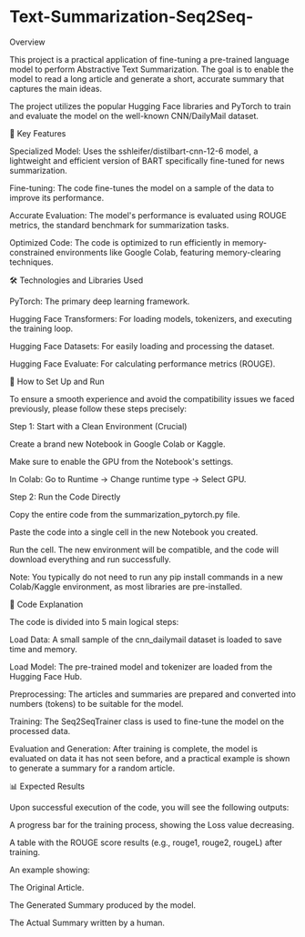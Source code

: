 # Text-Summarization-Seq2Seq-

Overview

This project is a practical application of fine-tuning a pre-trained language model to perform Abstractive Text Summarization. The goal is to enable the model to read a long article and generate a short, accurate summary that captures the main ideas.

The project utilizes the popular Hugging Face libraries and PyTorch to train and evaluate the model on the well-known CNN/DailyMail dataset.

🌟 Key Features

Specialized Model: Uses the sshleifer/distilbart-cnn-12-6 model, a lightweight and efficient version of BART specifically fine-tuned for news summarization.

Fine-tuning: The code fine-tunes the model on a sample of the data to improve its performance.

Accurate Evaluation: The model's performance is evaluated using ROUGE metrics, the standard benchmark for summarization tasks.

Optimized Code: The code is optimized to run efficiently in memory-constrained environments like Google Colab, featuring memory-clearing techniques.

🛠️ Technologies and Libraries Used

PyTorch: The primary deep learning framework.

Hugging Face Transformers: For loading models, tokenizers, and executing the training loop.

Hugging Face Datasets: For easily loading and processing the dataset.

Hugging Face Evaluate: For calculating performance metrics (ROUGE).

🚀 How to Set Up and Run

To ensure a smooth experience and avoid the compatibility issues we faced previously, please follow these steps precisely:

Step 1: Start with a Clean Environment (Crucial)

Create a brand new Notebook in Google Colab or Kaggle.

Make sure to enable the GPU from the Notebook's settings.

In Colab: Go to Runtime -> Change runtime type -> Select GPU.

Step 2: Run the Code Directly

Copy the entire code from the summarization_pytorch.py file.

Paste the code into a single cell in the new Notebook you created.

Run the cell. The new environment will be compatible, and the code will download everything and run successfully.

Note: You typically do not need to run any pip install commands in a new Colab/Kaggle environment, as most libraries are pre-installed.

📄 Code Explanation

The code is divided into 5 main logical steps:

Load Data: A small sample of the cnn_dailymail dataset is loaded to save time and memory.

Load Model: The pre-trained model and tokenizer are loaded from the Hugging Face Hub.

Preprocessing: The articles and summaries are prepared and converted into numbers (tokens) to be suitable for the model.

Training: The Seq2SeqTrainer class is used to fine-tune the model on the processed data.

Evaluation and Generation: After training is complete, the model is evaluated on data it has not seen before, and a practical example is shown to generate a summary for a random article.

📊 Expected Results

Upon successful execution of the code, you will see the following outputs:

A progress bar for the training process, showing the Loss value decreasing.

A table with the ROUGE score results (e.g., rouge1, rouge2, rougeL) after training.

An example showing:

The Original Article.

The Generated Summary produced by the model.

The Actual Summary written by a human.
